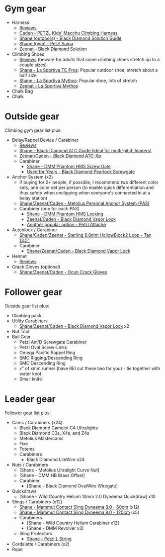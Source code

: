 # Gym gear

- Harness
  - [Reviews](https://www.outdoorgearlab.com/t/climbing-harnesses)
  - [Caden - PETZL Kids' Macchu Climbing Harness](https://www.amazon.com/gp/product/B00R53BEIM/ref=ppx_yo_dt_b_search_asin_title?ie=UTF8&psc=1)
  - [Shane (outdoors) - Black Diamond Solution Guide](https://www.amazon.com/gp/product/B07KXXF78P/ref=ppx_yo_dt_b_search_asin_title?ie=UTF8&psc=1)
  - [Shane (gym) - Petzl Sama](https://www.amazon.com/PETZL-Sama-Climbing-Harness-Black/dp/B0792YKN1C/ref=sr_1_1_sspa?dchild=1&keywords=petzl+sama&qid=1620061208&s=sporting-goods&sr=1-1-spons&psc=1&spLa=ZW5jcnlwdGVkUXVhbGlmaWVyPUEyMkJSNFpMTVpaN0QxJmVuY3J5cHRlZElkPUEwNDkxOTA4QUw4MVFLSTBIR1pUJmVuY3J5cHRlZEFkSWQ9QTA5NDM2NjUzODNNTzJPSzc2Tko5JndpZGdldE5hbWU9c3BfYXRmJmFjdGlvbj1jbGlja1JlZGlyZWN0JmRvTm90TG9nQ2xpY2s9dHJ1ZQ==)
  - [Zeenat - Black Diamond Solution](https://www.outdoorgearlab.com/reviews/climbing/climbing-harness-womens/black-diamond-solution-womens)
- Climbing Shoes
  - [Reviews](https://www.outdoorgearlab.com/t/climbing-shoes) (beware for adults that some climbing shoes stretch up to a couple sizes)
  - [Shane - La Sportiva TC Pros](https://www.rei.com/product/809815/la-sportiva-tc-pro-climbing-shoes): Popular outdoor shoe, stretch about a half size
  - [Shane - La Sportiva Mythos](https://www.rei.com/product/112198/la-sportiva-mythos-eco-climbing-shoes-mens): Popular shoe, lots of stretch
  - [Zeenat - La Sportiva Mythos](https://www.amazon.com/gp/product/B003ZZ3KSG/ref=ppx_yo_dt_b_search_asin_title?ie=UTF8&psc=1)
- Chalk Bag
- Chalk



# Outside gear

Climbing gym gear list plus:
- Belay/Rappel Device / Carabiner
  - [Reviews](https://www.outdoorgearlab.com/t/belay-rappel)
  - [Shane - Black Diamond ATC Guide (ideal for multi-pitch leaders)](https://www.amazon.com/Black-Diamond-Atc-Guide-Rappel-ONESIZE/dp/B07KXZ1N28/ref=sr_1_3?dchild=1&keywords=atc+guide&qid=1620062616&sr=8-3)
  - [Zeenat/Caden - Black Diamond ATC-Xp](https://www.amazon.com/Black-Diamond-ATC-XP-Belay-Device/dp/B019NUN2NY/ref=sr_1_5?dchild=1&keywords=atc&qid=1620062654&sr=8-5)
  - Carabiner
    - [Shane - DMM Phantom HMS Screw Gate](https://www.amazon.com/gp/product/B07MXR2DLM/ref=ppx_yo_dt_b_search_asin_title?ie=UTF8&psc=1)
    - [Used for Years - Black Diamond Pearlock Screwgate](https://www.amazon.com/Black-Diamond-Equipment-Screwgate-Carabiner/dp/B08R5LH4WM/ref=sr_1_19?dchild=1&keywords=Black+Diamond+Keylock+Mini+Pearabiner&qid=1620062934&sr=8-19)
- Anchor System (x2)
  - If buying for 2+ people, if possible, I recommend two different color sets, one color set per person (to enable quick differentiation and thus safety when unclipping when everyone's connected in at a belay station)
  - [Shane/Zeenat/Caden - Metolius Personal Anchor System (PAS)](https://www.amazon.com/Metolius-Personal-Anchor-System-Yellow/dp/B005DQ2P4U/ref=sr_1_1_sspa?dchild=1&keywords=petzl+personal+anchor+system&qid=1620062052&sr=8-1-spons&psc=1&smid=A2EG6QEDZDPFVD&spLa=ZW5jcnlwdGVkUXVhbGlmaWVyPUExNENUSFlVMVlGV0IyJmVuY3J5cHRlZElkPUEwNjk4MzEySk5CUFFCSkVFU1RNJmVuY3J5cHRlZEFkSWQ9QTAzMzIxMDkzU1NVRkxWREFFS0RSJndpZGdldE5hbWU9c3BfYXRmJmFjdGlvbj1jbGlja1JlZGlyZWN0JmRvTm90TG9nQ2xpY2s9dHJ1ZQ==)
  - Carabiner (one for each PAS)
    - [Shane - DMM Phantom HMS Locking](https://www.amazon.com/gp/product/B07RCY7V88/ref=ppx_yo_dt_b_asin_title_o06_s00?ie=UTF8&psc=1)
    - [Zeenat/Caden - Black Diamond Vapor Lock](https://www.amazon.com/Black-Diamond-Vapor-Screwgate-Carabiner/dp/B019NUOAGC/ref=sr_1_5?dchild=1&keywords=vapor+lock+carabiner&qid=1620062354&sr=8-5)
    - [Another popular option - Petzl Attache](https://www.amazon.com/PETZL-Attache-Screw-Lock-Carabiner-Size/dp/B00GBFX79Y/ref=sr_1_1_sspa?dchild=1&keywords=petzl+attache&qid=1620062378&sr=8-1-spons&psc=1&smid=A3LSSUC763MAC&spLa=ZW5jcnlwdGVkUXVhbGlmaWVyPUExNExaVU9TVlRBQVhIJmVuY3J5cHRlZElkPUEwMTQ0NjQ0MlNSWTFRUURUM0dOOCZlbmNyeXB0ZWRBZElkPUEwNzYwNjk2Mkw0M0Y1UElESzAwNSZ3aWRnZXROYW1lPXNwX2F0ZiZhY3Rpb249Y2xpY2tSZWRpcmVjdCZkb05vdExvZ0NsaWNrPXRydWU=)
- Autoblock / Carabiner
  - [Shane/Caden/Zeenat - Sterling 6.8mm HollowBlock2 Loop - Tan 13.5"](https://www.amazon.com/gp/product/B07KRNJHZQ/ref=ppx_yo_dt_b_search_asin_title?ie=UTF8&psc=1)
  - Carabiner
    - [Shane/Zeenat/Caden - Black Diamond Vapor Lock](https://www.amazon.com/Black-Diamond-Vapor-Screwgate-Carabiner/dp/B019NUOAGC/ref=sr_1_5?dchild=1&keywords=vapor+lock+carabiner&qid=1620062354&sr=8-5)
- Helmet
  - [Reviews](https://www.outdoorgearlab.com/t/climbing-helmets)
- Crack Gloves (optional)
  - [Shane/Zeenat/Caden - Ocun Crack Gloves](https://www.amazon.com/gp/product/B01A7CY7NQ/ref=ppx_yo_dt_b_search_asin_title?ie=UTF8&psc=1)



# Follower gear

Outside gear list plus:
- Climbing pack
- Utility Carabiners
  - [Shane/Zeenat/Caden - Black Diamond Vapor Lock](https://www.amazon.com/Black-Diamond-Vapor-Screwgate-Carabiner/dp/B019NUOAGC/ref=sr_1_5?dchild=1&keywords=vapor+lock+carabiner&qid=1620062354&sr=8-5) x2
- Nut Tool
- Bail Gear
  - Petzl Am'D Screwgate Carabiner
  - Petzl Oval Screw-Links
  - Omega Pacific Rappel Ring
  - SMC Rigging/Descending Ring
  - SMC Descending Ring
  - x" of xmm runner (have REI cut these two for you) - tie together with water knot
  - Small knife



# Leader gear

Follower gear list plus:
- Cams / Carabiners (x24)
    - Black Diamond Camelot C4 Ultralights
    - Black Diamond C3s, X4s, and Z4s
    - Metolius Mastercams
    - Fixe
    - Totems
    - Carabiners
      - Black Diamond LiteWire x24
- Nuts / Carabiners
  - [Shane - Metolius Ultralight Curve Nut]
  - [Shane - DMM HB Brass Offset]
  - Carabiner
    - [Shane - Black Diamond OvalWire Wiregate]
- Quickdraws
  - [Shane - Wild Country Helium 10mm 2.0 Dyneema Quickdraw] x10
- Slings / Carabiners (x12)
  - [Shane - Mammut Contact Sling Dyneema 8.0 - 60cm](https://www.rei.com/product/830934/mammut-contact-sling-dyneema-80?sku=8309340001&store=83&cm_mmc=PLA_Google%7C21700000001700551_8309340001%7C92700057788066123%7CNB%7C71700000074093037&gclid=Cj0KCQjwvr6EBhDOARIsAPpqUPFfV5Uu71vlI7NKTenHzRju0tgtIPb-n2Ca0t2Y3sz2WvNB2ZyxImAaAuhqEALw_wcB&gclsrc=aw.ds) (x12)
  - [Shane - Mammut Contact Sling Dyneema 8.0 - 120cm](https://www.rei.com/product/830934/mammut-contact-sling-dyneema-80?sku=8309340001&store=83&cm_mmc=PLA_Google%7C21700000001700551_8309340001%7C92700057788066123%7CNB%7C71700000074093037&gclid=Cj0KCQjwvr6EBhDOARIsAPpqUPFfV5Uu71vlI7NKTenHzRju0tgtIPb-n2Ca0t2Y3sz2WvNB2ZyxImAaAuhqEALw_wcB&gclsrc=aw.ds) (x5)
  - Carabiners
    - [Shane - Wild Country Helium Carabiner x12]
    - [Shane - DMM Revolver x3]
  - Sling Protectors
    - [Shane - Petzl L String](https://www.amazon.com/gp/product/B07T7ZH65G/ref=ppx_yo_dt_b_search_asin_title?ie=UTF8&psc=1)
- Cordalette / Carabiners (x2)
- Rope

